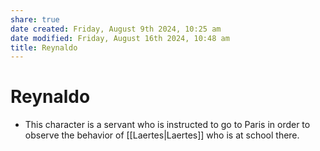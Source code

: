 ```yaml
---
share: true
date created: Friday, August 9th 2024, 10:25 am
date modified: Friday, August 16th 2024, 10:48 am
title: Reynaldo
---
```


# Reynaldo

- This character is a servant who is instructed to go to Paris in order to observe the behavior of [[Laertes|Laertes]] who is at school there.
